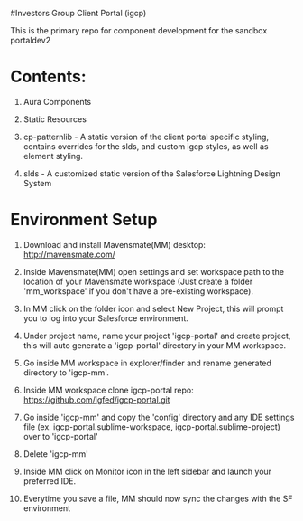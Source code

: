 #Investors Group Client Portal (igcp)

This is the primary repo for component development for the sandbox portaldev2

Contents:
=========

1) Aura Components

2) Static Resources

3) cp-patternlib - A static version of the client portal specific styling, contains overrides for the slds, and custom igcp styles, as well as element styling.
4) slds - A customized static version of the Salesforce Lightning Design System

Environment Setup
=================

1) Download and install Mavensmate(MM) desktop: http://mavensmate.com/

2) Inside Mavensmate(MM) open settings and set workspace path to the location of your Mavensmate workspace (Just create a folder 'mm_workspace' if you don't have a pre-existing workspace).

3) In MM click on the folder icon and select New Project, this will prompt you to log into your Salesforce environment. 

4) Under project name, name your project 'igcp-portal' and create project, this will auto generate a 'igcp-portal' directory in your MM workspace.

5) Go inside MM workspace in explorer/finder and rename generated directory to 'igcp-mm'.

6) Inside MM workspace clone igcp-portal repo: https://github.com/igfed/igcp-portal.git

7) Go inside 'igcp-mm' and copy the 'config' directory and any IDE settings file (ex. igcp-portal.sublime-workspace, igcp-portal.sublime-project) over to 'igcp-portal' 

8) Delete 'igcp-mm'

9) Inside MM click on Monitor icon in the left sidebar and launch your preferred IDE.

10) Everytime you save a file, MM should now sync the changes with the SF environment